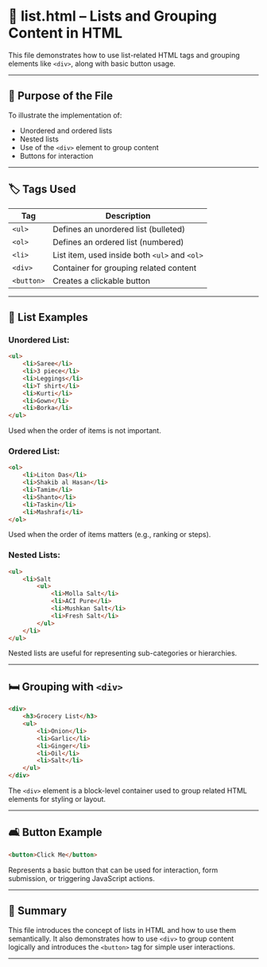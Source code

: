# 📄 list.html – Lists and Grouping Content in HTML

This file demonstrates how to use list-related HTML tags and grouping elements like `<div>`, along with basic button usage.

---

## 📓 Purpose of the File

To illustrate the implementation of:
- Unordered and ordered lists
- Nested lists
- Use of the `<div>` element to group content
- Buttons for interaction

---

## 🏷️ Tags Used

| Tag        | Description                                                                 |
|------------|-----------------------------------------------------------------------------|
| `<ul>`     | Defines an unordered list (bulleted)                                        |
| `<ol>`     | Defines an ordered list (numbered)                                          |
| `<li>`     | List item, used inside both `<ul>` and `<ol>`                              |
| `<div>`    | Container for grouping related content                                      |
| `<button>` | Creates a clickable button                                                  |

---

## 🔢 List Examples

### Unordered List:
```html
<ul>
    <li>Saree</li>
    <li>3 piece</li>
    <li>Leggings</li>
    <li>T shirt</li>
    <li>Kurti</li>
    <li>Gown</li>
    <li>Borka</li>
</ul>
```
Used when the order of items is not important.

### Ordered List:
```html
<ol>
    <li>Liton Das</li>
    <li>Shakib al Hasan</li>
    <li>Tamim</li>
    <li>Shanto</li>
    <li>Taskin</li>
    <li>Mashrafi</li>
</ol>
```
Used when the order of items matters (e.g., ranking or steps).

### Nested Lists:
```html
<ul>
    <li>Salt
        <ul>
            <li>Molla Salt</li>
            <li>ACI Pure</li>
            <li>Mushkan Salt</li>
            <li>Fresh Salt</li>
        </ul>
    </li>
</ul>
```
Nested lists are useful for representing sub-categories or hierarchies.

---

## 🛏️ Grouping with `<div>`
```html
<div>
    <h3>Grocery List</h3>
    <ul>
        <li>Onion</li>
        <li>Garlic</li>
        <li>Ginger</li>
        <li>Oil</li>
        <li>Salt</li>
    </ul>
</div>
```
The `<div>` element is a block-level container used to group related HTML elements for styling or layout.

---

## 🛋️ Button Example
```html
<button>Click Me</button>
```
Represents a basic button that can be used for interaction, form submission, or triggering JavaScript actions.

---

## 🔎 Summary
This file introduces the concept of lists in HTML and how to use them semantically. It also demonstrates how to use `<div>` to group content logically and introduces the `<button>` tag for simple user interactions.

---
